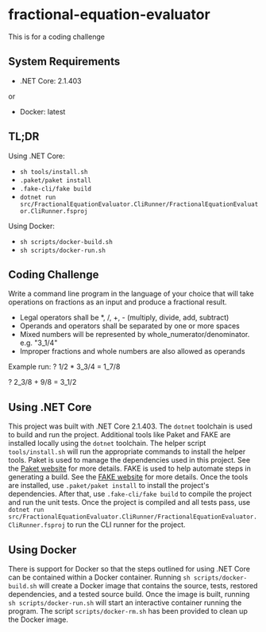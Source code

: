 # fractional-equation-evaluator

This is for a coding challenge

## System Requirements

- .NET Core: 2.1.403

or

- Docker: latest

## TL;DR

Using .NET Core:

- `sh tools/install.sh`
- `.paket/paket install`
- `.fake-cli/fake build`
- `dotnet run src/FractionalEquationEvaluator.CliRunner/FractionalEquationEvaluator.CliRunner.fsproj`

Using Docker:

- `sh scripts/docker-build.sh`
- `sh scripts/docker-run.sh`

## Coding Challenge

Write a command line program in the language of your choice that will take operations on fractions as an input and produce a fractional result.

- Legal operators shall be *, /, +, - (multiply, divide, add, subtract)
- Operands and operators shall be separated by one or more spaces
- Mixed numbers will be represented by whole_numerator/denominator. e.g. "3_1/4"
- Improper fractions and whole numbers are also allowed as operands

Example run:
? 1/2 * 3_3/4
= 1_7/8

? 2_3/8 + 9/8
= 3_1/2

## Using .NET Core

This project was built with .NET Core 2.1.403. The `dotnet` toolchain is used to build and run the project. Additional tools like Paket and FAKE are installed locally using the `dotnet` toolchain. The helper script `tools/install.sh` will run the appropriate commands to install the helper tools. Paket is used to manage the dependencies used in this project. See the [Paket website](https://fsprojects.github.io/Paket/) for more details. FAKE is used to help automate steps in generating a build. See the [FAKE website](https://fake.build/) for more details. Once the tools are installed, use `.paket/paket install` to install the project's dependencies. After that, use `.fake-cli/fake build` to compile the project and run the unit tests. Once the project is compiled and all tests pass, use `dotnet run src/FractionalEquationEvaluator.CliRunner/FractionalEquationEvaluator.CliRunner.fsproj` to run the CLI runner for the project.

## Using Docker

There is support for Docker so that the steps outlined for using .NET Core can be contained within a Docker container. Running `sh scripts/docker-build.sh` will create a Docker image that contains the source, tests, restored dependencies, and a tested source build. Once the image is built, running `sh scripts/docker-run.sh` will start an interactive container running the program. The script `scripts/docker-rm.sh` has been provided to clean up the Docker image.